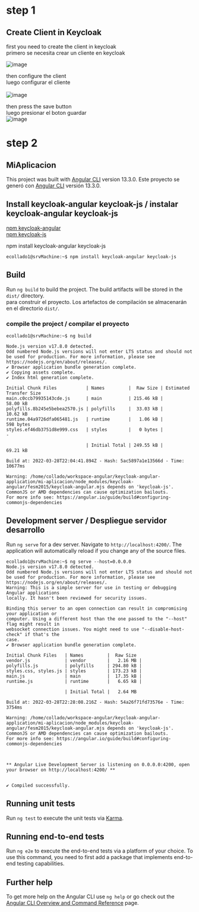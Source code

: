 # step 1
## Create Client in Keycloak

first you need to create the client in keycloak <br/> 
primero se necesita crear un cliente en keycloak <br/> 

![image](https://user-images.githubusercontent.com/12897488/160495090-f756db06-2399-425e-a45a-10c1951325aa.png)

then configure the client  <br/> 
luego configurar el cliente <br/>  
![image](https://user-images.githubusercontent.com/12897488/160495352-d8cc7f29-150e-40e6-8771-a071177bd392.png)

then press the save button <br/>
luego presionar el boton guardar <br/>
![image](https://user-images.githubusercontent.com/12897488/160495852-a97d0588-3904-407d-afd3-61461e0b76d3.png)

# step 2
## MiAplicacion
This project was built with [Angular CLI](https://github.com/angular/angular-cli) version 13.3.0.
Este proyecto se generó con [Angular CLI](https://github.com/angular/angular-cli) versión 13.3.0.

## Install keycloak-angular keycloak-js / instalar keycloak-angular keycloak-js
   [npm keycloak-angular](https://www.npmjs.com/package/keycloak-angular)<br/>
   [npm keycloak-js](https://www.npmjs.com/package/keycloak-js)<br/>
   
   npm install keycloak-angular keycloak-js
   
```console
ecollado1@srvMachine:~$ npm install keycloak-angular keycloak-js
```

## Build

Run `ng build` to build the project. The build artifacts will be stored in the `dist/` directory. <br/>
               para construir el proyecto. Los artefactos de compilación se almacenarán en el directorio `dist/`.

### compile the project / compilar el proyecto

```console
ecollado1@srvMachine:~$ ng build

Node.js version v17.8.0 detected.
Odd numbered Node.js versions will not enter LTS status and should not be used for production. For more information, please see https://nodejs.org/en/about/releases/.
✔ Browser application bundle generation complete.
✔ Copying assets complete.
✔ Index html generation complete.

Initial Chunk Files           | Names         |  Raw Size | Estimated Transfer Size
main.c0ccb79935143cde.js      | main          | 215.46 kB |                58.00 kB
polyfills.8b245e5bebea2570.js | polyfills     |  33.03 kB |                10.62 kB
runtime.04a9726dfa065481.js   | runtime       |   1.06 kB |               598 bytes
styles.ef46db3751d8e999.css   | styles        |   0 bytes |                       -

                              | Initial Total | 249.55 kB |                69.21 kB

Build at: 2022-03-28T22:04:41.894Z - Hash: 5ac5897a1e13566d - Time: 10677ms

Warning: /home/collado/workspace-angular/keycloak-angular-application/mi-aplicacion/node_modules/keycloak-angular/fesm2015/keycloak-angular.mjs depends on 'keycloak-js'. CommonJS or AMD dependencies can cause optimization bailouts.
For more info see: https://angular.io/guide/build#configuring-commonjs-dependencies

```

## Development server / Despliegue servidor desarrollo

Run `ng serve` for a dev server. Navigate to `http://localhost:4200/`. The application will automatically reload if you change any of the source files.

```console
ecollado1@srvMachine:~$ ng serve --host=0.0.0.0
Node.js version v17.8.0 detected.
Odd numbered Node.js versions will not enter LTS status and should not be used for production. For more information, please see https://nodejs.org/en/about/releases/.
Warning: This is a simple server for use in testing or debugging Angular applications
locally. It hasn't been reviewed for security issues.

Binding this server to an open connection can result in compromising your application or
computer. Using a different host than the one passed to the "--host" flag might result in
websocket connection issues. You might need to use "--disable-host-check" if that's the
case.
✔ Browser application bundle generation complete.

Initial Chunk Files   | Names         |  Raw Size
vendor.js             | vendor        |   2.16 MB | 
polyfills.js          | polyfills     | 294.80 kB | 
styles.css, styles.js | styles        | 173.23 kB | 
main.js               | main          |  17.35 kB | 
runtime.js            | runtime       |   6.65 kB | 

                      | Initial Total |   2.64 MB

Build at: 2022-03-28T22:28:08.216Z - Hash: 54a26f71fd73576e - Time: 3754ms

Warning: /home/collado/workspace-angular/keycloak-angular-application/mi-aplicacion/node_modules/keycloak-angular/fesm2015/keycloak-angular.mjs depends on 'keycloak-js'. CommonJS or AMD dependencies can cause optimization bailouts.
For more info see: https://angular.io/guide/build#configuring-commonjs-dependencies



** Angular Live Development Server is listening on 0.0.0.0:4200, open your browser on http://localhost:4200/ **


✔ Compiled successfully.
```
## Running unit tests

Run `ng test` to execute the unit tests via [Karma](https://karma-runner.github.io).

## Running end-to-end tests

Run `ng e2e` to execute the end-to-end tests via a platform of your choice. To use this command, you need to first add a package that implements end-to-end testing capabilities.

## Further help

To get more help on the Angular CLI use `ng help` or go check out the [Angular CLI Overview and Command Reference](https://angular.io/cli) page.
